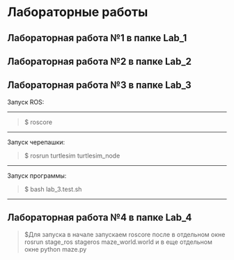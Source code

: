 # Лабораторные работы 
Лабораторная работа №1 в папке Lab_1
---
Лабораторная работа №2 в папке Lab_2
---
Лабораторная работа №3 в папке Lab_3
---
Запуск ROS: 
***
>$ roscore
***
Запуск черепашки: 
>$ rosrun turtlesim turtlesim_node
***
Запуск программы: 
>$ bash lab_3.test.sh
---
Лабораторная работа №4 в папке Lab_4
---
>$Для запуска в начале запускаем roscore после в отдельном окне rosrun stage_ros stageros maze_world.world и в еще отдельном окне python maze.py
